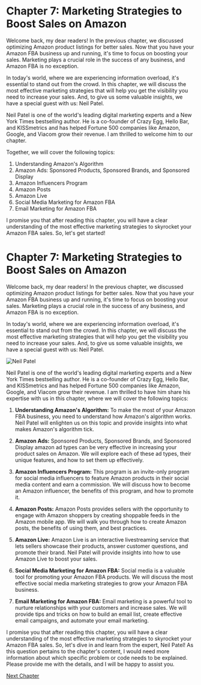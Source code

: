 # Chapter 7: Marketing Strategies to Boost Sales on Amazon

Welcome back, my dear readers! In the previous chapter, we discussed optimizing Amazon product listings for better sales. Now that you have your Amazon FBA business up and running, it's time to focus on boosting your sales. Marketing plays a crucial role in the success of any business, and Amazon FBA is no exception. 

In today's world, where we are experiencing information overload, it's essential to stand out from the crowd. In this chapter, we will discuss the most effective marketing strategies that will help you get the visibility you need to increase your sales. And, to give us some valuable insights, we have a special guest with us: Neil Patel.

Neil Patel is one of the world's leading digital marketing experts and a New York Times bestselling author. He is a co-founder of Crazy Egg, Hello Bar, and KISSmetrics and has helped Fortune 500 companies like Amazon, Google, and Viacom grow their revenue. I am thrilled to welcome him to our chapter.

Together, we will cover the following topics:

1. Understanding Amazon's Algorithm
2. Amazon Ads: Sponsored Products, Sponsored Brands, and Sponsored Display
3. Amazon Influencers Program
4. Amazon Posts
5. Amazon Live
6. Social Media Marketing for Amazon FBA
7. Email Marketing for Amazon FBA

I promise you that after reading this chapter, you will have a clear understanding of the most effective marketing strategies to skyrocket your Amazon FBA sales. So, let's get started!
# Chapter 7: Marketing Strategies to Boost Sales on Amazon

Welcome back, my dear readers! In the previous chapter, we discussed optimizing Amazon product listings for better sales. Now that you have your Amazon FBA business up and running, it's time to focus on boosting your sales. Marketing plays a crucial role in the success of any business, and Amazon FBA is no exception. 

In today's world, where we are experiencing information overload, it's essential to stand out from the crowd. In this chapter, we will discuss the most effective marketing strategies that will help you get the visibility you need to increase your sales. And, to give us some valuable insights, we have a special guest with us: Neil Patel.

![Neil Patel](https://i.imgur.com/CpXrffZ.png)

Neil Patel is one of the world's leading digital marketing experts and a New York Times bestselling author. He is a co-founder of Crazy Egg, Hello Bar, and KISSmetrics and has helped Fortune 500 companies like Amazon, Google, and Viacom grow their revenue. I am thrilled to have him share his expertise with us in this chapter, where we will cover the following topics:

1. **Understanding Amazon's Algorithm:** To make the most of your Amazon FBA business, you need to understand how Amazon's algorithm works. Neil Patel will enlighten us on this topic and provide insights into what makes Amazon's algorithm tick.

2. **Amazon Ads:** Sponsored Products, Sponsored Brands, and Sponsored Display amazon ad types can be very effective in increasing your product sales on Amazon. We will explore each of these ad types, their unique features, and how to set them up effectively.

3. **Amazon Influencers Program:** This program is an invite-only program for social media influencers to feature Amazon products in their social media content and earn a commission. We will discuss how to become an Amazon influencer, the benefits of this program, and how to promote it.

4. **Amazon Posts:** Amazon Posts provides sellers with the opportunity to engage with Amazon shoppers by creating shoppable feeds in the Amazon mobile app. We will walk you through how to create Amazon posts, the benefits of using them, and best practices.

5. **Amazon Live:** Amazon Live is an interactive livestreaming service that lets sellers showcase their products, answer customer questions, and promote their brand. Neil Patel will provide insights into how to use Amazon Live to boost your sales.

6. **Social Media Marketing for Amazon FBA:** Social media is a valuable tool for promoting your Amazon FBA products. We will discuss the most effective social media marketing strategies to grow your Amazon FBA business.

7. **Email Marketing for Amazon FBA:** Email marketing is a powerful tool to nurture relationships with your customers and increase sales. We will provide tips and tricks on how to build an email list, create effective email campaigns, and automate your email marketing.

I promise you that after reading this chapter, you will have a clear understanding of the most effective marketing strategies to skyrocket your Amazon FBA sales. So, let's dive in and learn from the expert, Neil Patel!
As this question pertains to the chapter's content, I would need more information about which specific problem or code needs to be explained. Please provide me with the details, and I will be happy to assist you.


[Next Chapter](08_Chapter08.md)